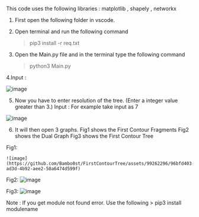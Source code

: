 This code uses the following libraries : matplotlib , shapely , networkx

1. First open the following folder in vscode.

2. Open terminal and run the following command 
    >pip3 install -r req.txt

3. Open the Main.py file and in the terminal type the following command
    >python3 Main.py

4.Input :
    
![image](https://github.com/Bambo0st/FirstContourTree/assets/99262296/223cf22e-f66c-4216-884c-9b9a55c2ce89)

5. Now you have to enter resolution of the tree. (Enter a integer value greater than 3.)
    Input :
    For example take input as 7
    
![image](https://github.com/Bambo0st/FirstContourTree/assets/99262296/223cf22e-f66c-4216-884c-9b9a55c2ce89)

6. It will then open 3 graphs.
    Fig1 shows the First Contour Fragments 
    Fig2 shows the Dual Graph 
    Fig3 shows the First Contour Tree


Fig1:

    ![image](https://github.com/Bambo0st/FirstContourTree/assets/99262296/96bfd403-ad3d-4b92-aee2-50a6474d599f)


Fig2:
    ![image](https://github.com/Bambo0st/FirstContourTree/assets/99262296/f3881268-538a-4f2d-af6f-1bb43ed03507)

    
Fig3:
    ![image](https://github.com/Bambo0st/FirstContourTree/assets/99262296/04ce43df-03c7-403a-90c7-246c3d1529ed)

Note : If you get module not found error. Use the following
     > pip3 install modulename
